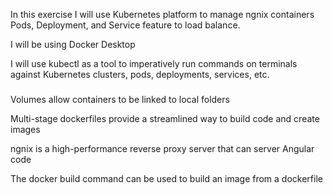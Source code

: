 In this exercise I will use Kubernetes platform to manage ngnix containers Pods, Deployment, and Service feature to load balance.

I will be using Docker Desktop

I will use kubectl as a tool to imperatively run commands on terminals against Kubernetes clusters, pods, deployments, services, etc.


###
Volumes allow containers to be linked to local folders

Multi-stage dockerfiles provide a streamlined way to build code and create images

ngnix is a high-performance reverse proxy server that can server Angular code

The docker build command can be used to build an image from a dockerfile